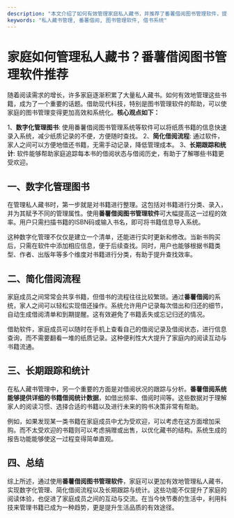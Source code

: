 ```yaml
---
description: "本文介绍了如何有效管理家庭私人藏书，并推荐了番薯借阅图书管理软件，提供便捷的管理和借阅功能。"
keywords: "私人藏书管理, 番薯借阅, 图书管理软件, 借书系统"
---
```

# 家庭如何管理私人藏书？番薯借阅图书管理软件推荐

随着阅读需求的增长，许多家庭逐渐积累了大量私人藏书。如何有效地管理这些书籍，成为了一个重要的话题。借助现代科技，特别是图书管理软件的帮助，可以使家庭的图书管理变得更加高效和系统化。**核心观点如下：**

1、**数字化管理图书**: 使用番薯借阅图书管理系统等软件可以将纸质书籍的信息快速录入系统，减少纸质记录的不便，方便随时查找。
2、**简化借阅流程**: 通过软件，家人之间可以方便地借还书籍，无需手动记录，降低管理成本。
3、**长期跟踪和统计**: 软件能够帮助家庭追踪每本书的借阅状态与借阅历史，有助于了解哪些书籍更受欢迎。

## 一、数字化管理图书

在管理私人藏书时，第一步就是对书籍进行整理。这包括对书籍进行分类、录入，并为其赋予不同的管理属性。使用**番薯借阅图书管理软件**可大幅提高这一过程的效率。用户只需扫描书籍的ISBN码或输入书名，即可将书籍信息导入系统。

这种数字化管理不仅仅是建立一个清单，还能进行实时更新和修改。当新书购买后，只需在软件中添加相应信息，便于后续查找。同时，用户也能够根据书籍类型、作者、出版年等多个维度对书籍进行分类，有助于提升查找效率。

## 二、简化借阅流程

家庭成员之间常常会共享书籍，但借书的流程往往比较繁琐。通过**番薯借阅**的系统，家人之间可以轻松实现借还操作。系统允许用户记录每次借出和归还的细节，自动生成借阅清单和到期提醒。这有效避免了书籍丢失或忘记归还的情况。

借助软件，家庭成员可以随时在手机上查看自己的借阅记录及借阅状态，进行信息查询，而不需要翻看一堆的纸质记录。这种便利性大大提升了家庭内的阅读互动与书籍流通。

## 三、长期跟踪和统计

在私人藏书管理中，另一个重要的方面是对借阅状况的跟踪与分析。**番薯借阅系统能够提供详细的书籍借阅统计数据**，如借出频率、借阅时间等。这些数据对于理解家人的阅读习惯、选择合适的书籍以及进行未来的购书决策非常有帮助。

例如，如果发现某一类书籍在家庭成员中尤为受欢迎，可以考虑在这方面增加采购。而不太受欢迎的书籍则可以考虑捐赠或出售，以优化藏书的结构。系统生成的报告功能能够使这一过程变得简单直观。

## 四、总结

综上所述，通过使用**番薯借阅图书管理软件**，家庭可以更加有效地管理私人藏书，实现数字化管理、简化借阅流程以及长期跟踪与统计。这些功能不仅提升了家庭的阅读体验，也促进了家庭成员之间的互动与交流。在当今快节奏的生活中，利用科技来管理书籍已成为一种趋势，更是提升生活品质的有效途径。

